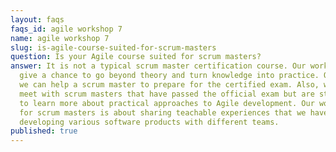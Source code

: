 ```yaml
---
layout: faqs
faqs_id: agile workshop 7
name: agile workshop 7
slug: is-agile-course-suited-for-scrum-masters
question: Is your Agile course suited for scrum masters?
answer: It is not a typical scrum master certification course. Our workshops
  give a chance to go beyond theory and turn knowledge into practice. Of course,
  we can help a scrum master to prepare for the certified exam. Also, we can
  meet with scrum masters that have passed the official exam but are still eager
  to learn more about practical approaches to Agile development. Our workshop
  for scrum masters is about sharing teachable experiences that we have from
  developing various software products with different teams.
published: true
---
```

